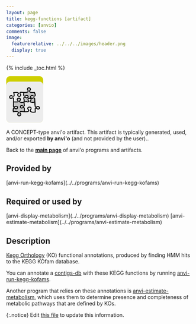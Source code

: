 ```yaml
---
layout: page
title: kegg-functions [artifact]
categories: [anvio]
comments: false
image:
  featurerelative: ../../../images/header.png
  display: true
---
```



{% include _toc.html %}


<img src="../../images/icons/CONCEPT.png" alt="CONCEPT" style="width:100px; border:none" />

A CONCEPT-type anvi'o artifact. This artifact is typically generated, used, and/or exported **by anvi'o** (and not provided by the user)..

Back to the **[main page](../../)** of anvi'o programs and artifacts.

## Provided by


<p style="text-align: left" markdown="1"><span class="artifact-p">[anvi-run-kegg-kofams](../../programs/anvi-run-kegg-kofams)</span></p>


## Required or used by


<p style="text-align: left" markdown="1"><span class="artifact-r">[anvi-display-metabolism](../../programs/anvi-display-metabolism)</span> <span class="artifact-r">[anvi-estimate-metabolism](../../programs/anvi-estimate-metabolism)</span></p>


## Description

[Kegg Orthology](https://www.genome.jp/kegg/ko.html) (KO) functional annotations, produced by finding HMM hits to the KEGG KOfam database.

You can annotate a <span class="artifact-n">[contigs-db](/help/7/artifacts/contigs-db)</span> with these KEGG functions by running <span class="artifact-n">[anvi-run-kegg-kofams](/help/7/programs/anvi-run-kegg-kofams)</span>.

Another program that relies on these annotations is <span class="artifact-n">[anvi-estimate-metabolism](/help/7/programs/anvi-estimate-metabolism)</span>, which uses them to determine presence and completeness of metabolic pathways that are defined by KOs.


{:.notice}
Edit [this file](https://github.com/merenlab/anvio/tree/master/anvio/docs/artifacts/kegg-functions.md) to update this information.

